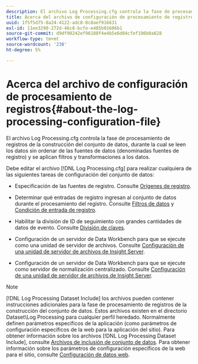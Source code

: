 ```yaml
---
description: El archivo Log Processing.cfg controla la fase de procesamiento de registros de la construcción del conjunto de datos, durante la cual se leen los datos sin ordenar de las fuentes de datos (denominadas fuentes de registro) y se aplican filtros y transformaciones a los datos.
title: Acerca del archivo de configuración de procesamiento de registros
uuid: 1f5f5d75-8a24-4122-adc8-8c8aef916631
exl-id: 11ee3298-272d-46c8-bcfe-e485b01606b1
source-git-commit: d9df90242ef96188f4e4b5e6d04cfef196b0a628
workflow-type: tm+mt
source-wordcount: '238'
ht-degree: 5%

---
```


# Acerca del archivo de configuración de procesamiento de registros{#about-the-log-processing-configuration-file}

El archivo Log Processing.cfg controla la fase de procesamiento de registros de la construcción del conjunto de datos, durante la cual se leen los datos sin ordenar de las fuentes de datos (denominadas fuentes de registro) y se aplican filtros y transformaciones a los datos.

Debe editar el archivo [!DNL Log Processing.cfg] para realizar cualquiera de las siguientes tareas de configuración del conjunto de datos:

* Especificación de las fuentes de registro. Consulte [Orígenes de registro](../../../home/c-dataset-const-proc/c-log-proc-config-file/c-log-sources.md).
* Determinar qué entradas de registro ingresan al conjunto de datos durante el procesamiento del registro. Consulte [Filtros de datos](../../../home/c-dataset-const-proc/c-log-proc-config-file/c-info-log-proc-param.md) y [Condición de entrada de registro](../../../home/c-dataset-const-proc/c-log-proc-config-file/c-info-log-proc-param.md).

* Habilitar la división de ID de seguimiento con grandes cantidades de datos de evento. Consulte [División de claves](../../../home/c-dataset-const-proc/c-log-proc-config-file/c-info-log-proc-param.md).
* Configuración de un servidor de Data Workbench para que se ejecute como una unidad de servidor de archivos. Consulte [Configuración de una unidad de servidor de archivos de Insight Server](../../../home/c-dataset-const-proc/c-log-proc-config-file/c-ins-svr-file-svr-unit.md).
* Configuración de un servidor de Data Workbench para que se ejecute como servidor de normalización centralizado. Consulte [Configuración de una unidad de servidor de archivos de Insight Server](../../../home/c-dataset-const-proc/c-log-proc-config-file/c-ins-svr-file-svr-unit.md).

>[!NOTE]
>
>[!DNL Log Processing Dataset Include] los archivos pueden contener instrucciones adicionales para la fase de procesamiento de registros de la construcción del conjunto de datos. Estos archivos existen en el directorio Dataset\Log Processing para cualquier perfil heredado. Normalmente definen parámetros específicos de la aplicación (como parámetros de configuración específicos de la web para la aplicación del sitio). Para obtener información sobre los archivos [!DNL Log Processing Dataset Include], consulte [Archivos de inclusión de conjunto de datos](../../../home/c-dataset-const-proc/c-dataset-inc-files/c-abt-dataset-inc-files.md). Para obtener información sobre los parámetros de configuración específicos de la web para el sitio, consulte [Configuración de datos web](../../../home/c-dataset-const-proc/c-config-web-data/c-config-web-data.md).
